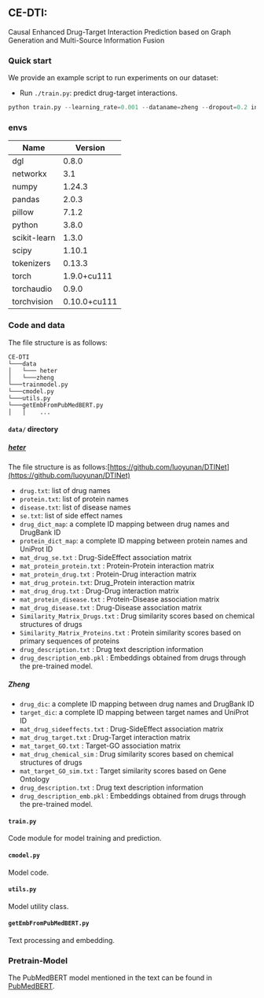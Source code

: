 ## CE-DTI:
Causal Enhanced Drug-Target Interaction Prediction based on Graph Generation and Multi-Source Information Fusion
### Quick start
We provide an example script to run experiments on our dataset: 

- Run `./train.py`: predict drug-target interactions. 

```Python
python train.py --learning_rate=0.001 --dataname=zheng --dropout=0.2 inp_size=128
```

### envs

|Name                    |Version               | 
|-------|-------|
|dgl              |         0.8.0       |      
|networkx        |         3.1       |       
|numpy            |         1.24.3    |      
|pandas          |          2.0.3     |      
|pillow          |          7.1.2     |      
|python          |          3.8.0      |        
|scikit-learn    |          1.3.0      |         
|scipy          |           1.10.1     |           
|tokenizers     |           0.13.3      |            
|torch        |             1.9.0+cu111  |          
|torchaudio   |             0.9.0         |          
|torchvision    |           0.10.0+cu111 |            



### Code and data
The file structure is as follows: 
```
CE-DTI
└───data
│   └─── heter
│   └───zheng
└───trainmodel.py
└───cmodel.py
└───utils.py
└───getEmbFromPubMedBERT.py
│   │    ...  

```


#### `data/` directory
##### [heter](https://github.com/luoyunan/DTINet)
The file structure is as follows:[https://github.com/luoyunan/DTINet](https://github.com/luoyunan/DTINet)
- `drug.txt`: list of drug names
- `protein.txt`: list of protein names
- `disease.txt`: list of disease names
- `se.txt`: list of side effect names
- `drug_dict_map`: a complete ID mapping between drug names and DrugBank ID
- `protein_dict_map`: a complete ID mapping between protein names and UniProt ID
- `mat_drug_se.txt` 		: Drug-SideEffect association matrix
- `mat_protein_protein.txt` : Protein-Protein interaction matrix
- `mat_protein_drug.txt` 	: Protein-Drug interaction matrix
- `mat_drug_protein.txt`: Drug_Protein interaction matrix
- `mat_drug_drug.txt` 		: Drug-Drug interaction matrix
- `mat_protein_disease.txt` : Protein-Disease association matrix
- `mat_drug_disease.txt` 	: Drug-Disease association matrix
- `Similarity_Matrix_Drugs.txt` 	: Drug similarity scores based on chemical structures of drugs
- `Similarity_Matrix_Proteins.txt` 	: Protein similarity scores based on primary sequences of proteins
- `drug_description.txt` : Drug text description information
- `drug_description_emb.pkl` : Embeddings obtained from drugs through the pre-trained model.
  

##### Zheng

- `drug_dic`: a complete ID mapping between drug names and DrugBank ID
- `target_dic`: a complete ID mapping between target names and UniProt ID
- `mat_drug_sideeffects.txt` 		: Drug-SideEffect association matrix
- `mat_drug_target.txt` 	: Drug-Target interaction matrix
- `mat_target_GO.txt` : Target-GO association matrix
- `mat_drug_chemical_sim` 	: Drug similarity scores based on chemical structures of drugs
- `mat_target_GO_sim.txt` 	: Target similarity scores based on Gene Ontology 
- `drug_description.txt` : Drug text description information
- `drug_description_emb.pkl` : Embeddings obtained from drugs through the pre-trained model.

#### `train.py` 
Code module for model training and prediction.

#### `cmodel.py` 
 Model code.

#### `utils.py` 
Model utility class.

#### `getEmbFromPubMedBERT.py` 
Text processing and embedding.

### Pretrain-Model
The PubMedBERT model mentioned in the text can be found in [PubMedBERT](https://huggingface.co/microsoft/BiomedNLP-BiomedBERT-base-uncased-abstract-fulltext).








